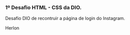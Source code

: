 
### 1º Desafio HTML - CSS da DIO.

Desafio DIO de recontruir a página de login do Instagram.

Herlon
